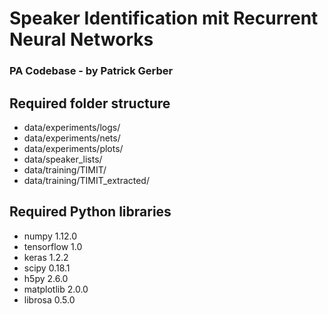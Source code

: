 # Speaker Identification mit Recurrent Neural Networks
### PA Codebase - by Patrick Gerber

## Required folder structure
* data/experiments/logs/
* data/experiments/nets/
* data/experiments/plots/
* data/speaker_lists/
* data/training/TIMIT/
* data/training/TIMIT_extracted/

## Required Python libraries
* numpy 1.12.0
* tensorflow 1.0
* keras 1.2.2
* scipy 0.18.1
* h5py 2.6.0
* matplotlib 2.0.0
* librosa 0.5.0
